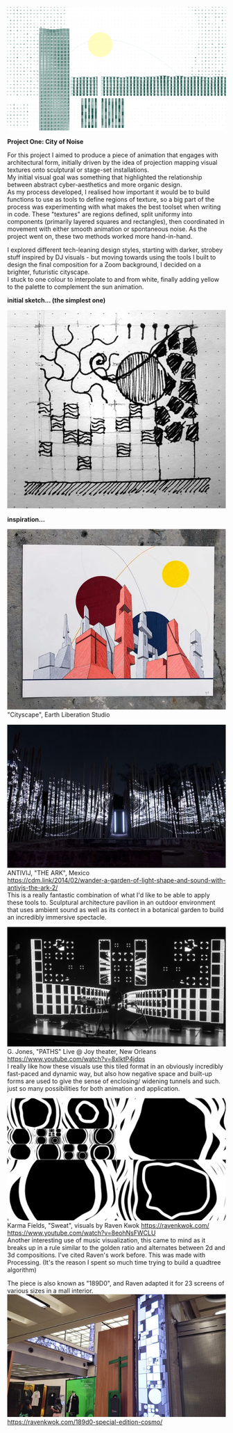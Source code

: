 ![thumbnail](https://github.com/23-MDDN342/parameterised-space-robin-haxx/blob/master/thumbnail.png?raw=true)

**Project One: City of Noise**

For this project I aimed to produce a piece of animation that engages with architectural form, initially driven by the idea of projection mapping visual textures onto sculptural or stage-set installations. \
My initial visual goal was something that highlighted the relationship between abstract cyber-aesthetics and more organic design.\
As my process developed, I realised how important it would be to build functions to use as tools to define regions of texture, so a big part of the process was experimenting with what makes the best toolset when writing in code.
These "textures" are regions defined, split uniformy into components (primarily layered squares and rectangles), then coordinated in movement with either smooth animation or spontaneous noise. As the project went on, these two methods worked more hand-in-hand.

I explored different tech-leaning design styles, starting with darker, strobey stuff inspired by DJ visuals - but moving towards using the tools I built to design the final composition for a Zoom background, I decided on a brighter, futuristic cityscape.\
I stuck to one colour to interpolate to and from white, finally adding yellow to the palette to complement the sun animation.

**initial sketch... (the simplest one)**

![sketch 1](https://github.com/23-MDDN342/parameterised-space-robin-haxx/blob/master/sketch.jpg?raw=true)

**inspiration...**

![Cityscape](https://github.com/23-MDDN342/parameterised-space-robin-haxx/blob/master/readmeImages/cityscape.png?raw=true)\
"Cityscape", Earth Liberation Studio

![The ARK](https://github.com/23-MDDN342/parameterised-space-robin-haxx/blob/master/readmeImages/theArk.png?raw=true)\
ANTIVIJ, "THE ARK", Mexico \
https://cdm.link/2014/02/wander-a-garden-of-light-shape-and-sound-with-antivjs-the-ark-2/ \
This is a really fantastic combination of what I'd like to be able to apply these tools to. Sculptural architecture pavilion in an outdoor environment that uses ambient sound as well as its contect in a botanical garden to build an incredibly immersive spectacle. 

![G. Jones #1](https://github.com/23-MDDN342/parameterised-space-robin-haxx/blob/master/readmeImages/gJones1.png?raw=true)\
G. Jones, "PATHS" Live @ Joy theater, New Orleans\
https://www.youtube.com/watch?v=8xlktP4jdps \
I really like how these visuals use this tiled format in an obviously incredibly fast-paced and dynamic way, but also how negative space and built-up forms are used to give the sense of enclosing/ widening tunnels and such. just so many possibilities for both animation and application.

![Raven Kwok #1](https://github.com/23-MDDN342/parameterised-space-robin-haxx/blob/master/readmeImages/karmaFields1.png?raw=true)\
Karma Fields, "Sweat", visuals by Raven Kwok https://ravenkwok.com/ \
https://www.youtube.com/watch?v=8eohNsFWCLU \
Another interesting use of music visualization, this came to mind as it breaks up in a rule similar to the golden ratio and alternates between 2d and 3d compositions. I've cited Raven's work before. This was made with Processing. (It's the reason I spent so much time trying to build a quadtree algorithm)

The piece is also known as "189D0", and Raven adapted it for 23 screens of various sizes in a mall interior. \
![Raven Kwok #2](https://github.com/23-MDDN342/parameterised-space-robin-haxx/blob/master/readmeImages/ravenKwok2.png?raw=true)\
https://ravenkwok.com/189d0-special-edition-cosmo/
